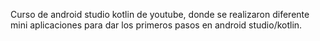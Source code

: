 Curso de android studio kotlin de youtube, donde se realizaron diferente mini aplicaciones para dar los primeros pasos
en android studio/kotlin.